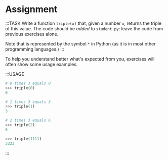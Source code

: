 # Assignment

:::TASK
Write a function `triple(x)` that, given a number `x`, returns the triple of this value.
The code should be *added* to `student.py`: leave the code from previous exercises alone.

Note that  is represented by the symbol `*` in Python (as it is in most other programming languages.)
:::

To help you understand better what's expected from you, exercises will often show some usage examples.

:::USAGE

```python
# 0 times 3 equals 0
>>> triple(0)
0

# 1 times 3 equals 3
>>> triple(1)
3

# 2 times 3 equals 6
>>> triple(2)
6

>>> triple(1111)
3333
```

:::
